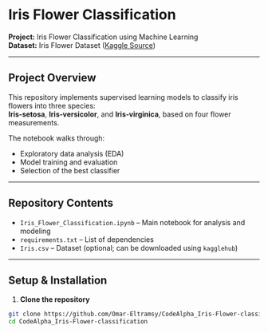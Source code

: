# Iris Flower Classification

**Project:** Iris Flower Classification using Machine Learning  
**Dataset:** Iris Flower Dataset ([Kaggle Source](https://www.kaggle.com/datasets/saurabh00007/iriscsv))

---

## Project Overview

This repository implements supervised learning models to classify iris flowers into three species:  
**Iris‑setosa**, **Iris‑versicolor**, and **Iris‑virginica**, based on four flower measurements.

The notebook walks through:
- Exploratory data analysis (EDA)
- Model training and evaluation
- Selection of the best classifier

---

## Repository Contents

- `Iris_Flower_Classification.ipynb` – Main notebook for analysis and modeling  
- `requirements.txt` – List of dependencies  
- `Iris.csv` – Dataset (optional; can be downloaded using `kagglehub`)  

---

## Setup & Installation

1. **Clone the repository**
```bash
git clone https://github.com/Omar-Eltramsy/CodeAlpha_Iris-Flower-classification.git
cd CodeAlpha_Iris-Flower-classification
